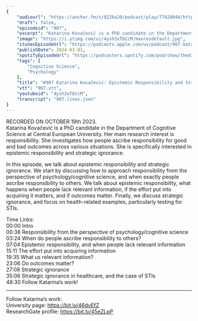 ```yaml
---
{
	"audiourl": "https://anchor.fm/s/822ba20/podcast/play/77428044/https%3A%2F%2Fd3ctxlq1ktw2nl.cloudfront.net%2Fstaging%2F2023-9-19%2Fe784a8b1-393e-0821-91f0-b4e78a77f9d2.m4a",
	"draft": false,
	"episodeid": "907",
	"excerpt": "Katarina Kovačević is a PhD candidate in the Department of Cognitive Science at Central European University. Her main research interest is responsibility. She investigates how people ascribe responsibility for good and bad outcomes across various situations. She is specifically interested in epistemic responsibility and strategic ignorance.",
	"image": "https://i.ytimg.com/vi/4ysh3xTbCcM/maxresdefault.jpg",
	"itunesEpisodeUrl": "https://podcasts.apple.com/us/podcast/907-katarina-kova%C4%8Devi%C4%87-epistemic-responsibility-and/id1451347236?i=1000647707220&uo=4",
	"publishDate": 2024-03-01,
	"spotifyEpisodeUrl": "https://podcasters.spotify.com/pod/show/thedissenter/episodes/907-Katarina-Kovaevi-Epistemic-Responsibility-and-Strategic-Ignorance-e2apdsc",
	"tags": [
		"Cognitive Science",
		"Psychology"
	],
	"title": "#907 Katarina Kovačević: Epistemic Responsibility and Strategic Ignorance",
	"vtt": "907.vtt",
	"youtubeid": "4ysh3xTbCcM",
	"transcript": "907.lines.json"
}
---
```

RECORDED ON OCTOBER 19th 2023.  
Katarina Kovačević is a PhD candidate in the Department of Cognitive Science at Central European University. Her main research interest is responsibility. She investigates how people ascribe responsibility for good and bad outcomes across various situations. She is specifically interested in epistemic responsibility and strategic ignorance.

In this episode, we talk about epistemic responsibility and strategic ignorance. We start by discussing how to approach responsibility from the perspective of psychology/cognitive science, and when exactly people ascribe responsibility to others. We talk about epistemic responsibility, what happens when people lack relevant information, if the effort put into acquiring it matters, and if outcomes matter. Finally, we discuss strategic ignorance, and focus on health-related examples, particularly testing for STIs.

Time Links:  
<time>00:00</time> Intro  
<time>00:38</time> Responsibility from the perspective of psychology/cognitive science  
<time>03:24</time> When do people ascribe responsibility to others?  
<time>07:04</time> Epistemic responsibility, and when people lack relevant information  
<time>15:11</time> The effort put into acquiring information  
<time>19:35</time> What us relevant information?  
<time>23:06</time> Do outcomes matter?  
<time>27:08</time> Strategic ignorance  
<time>35:06</time> Strategic ignorance in healthcare, and the case of STIs  
<time>48:30</time> Follow Katarina’s work!

---

Follow Katarina’s work:  
University page: https://bit.ly/46dyEfZ  
ResearchGate profile: https://bit.ly/45eZLpP
